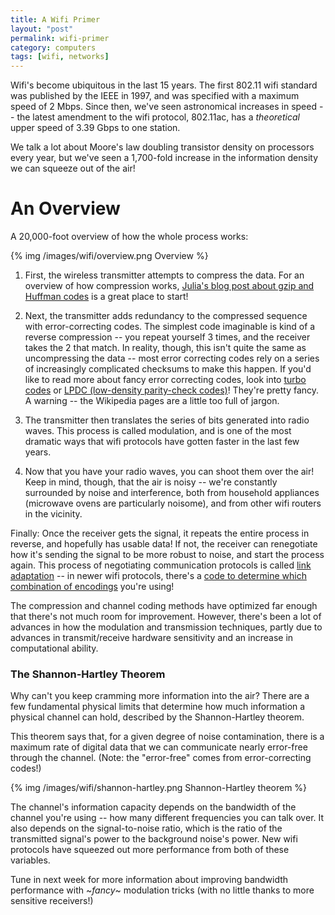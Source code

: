 ```yaml
---
title: A Wifi Primer
layout: "post"
permalink: wifi-primer
category: computers
tags: [wifi, networks]
---
```


Wifi's become ubiquitous in the last 15 years. The first 802.11 wifi standard was published by the IEEE in 1997, and was specified with a maximum speed of 2 Mbps. Since then, we've seen astronomical increases in speed -- the latest amendment to the wifi protocol, 802.11ac, has a _theoretical_ upper speed of 3.39 Gbps to one station.

We talk a lot about Moore's law doubling transistor density on processors every year, but we've seen a 1,700-fold increase in the information density we can squeeze out of the air!

# An Overview

A 20,000-foot overview of how the whole process works:

{% img /images/wifi/overview.png Overview %}

1. First, the wireless transmitter attempts to compress the data. For an overview of how compression works, [Julia's blog post about gzip and Huffman codes](http://jvns.ca/blog/2015/02/22/how-gzip-uses-huffman-coding/) is a great place to start!

1. Next, the transmitter adds redundancy to the compressed sequence with error-correcting codes. The simplest code imaginable is kind of a reverse compression -- you repeat yourself 3 times, and the receiver takes the 2 that match.  In reality, though, this isn't quite the same as uncompressing the data -- most error correcting codes rely on a series of increasingly complicated checksums to make this happen. If you'd like to read more about fancy error correcting codes, look into [turbo codes](https://en.wikipedia.org/wiki/Turbo_code) or [LPDC (low-density parity-check codes)](https://en.wikipedia.org/wiki/Low-density_parity-check_code)! They're pretty fancy. A warning -- the Wikipedia pages are a little too full of jargon.

1. The transmitter then translates the series of bits generated into radio waves. This process is called modulation, and is one of the most dramatic ways that wifi protocols have gotten faster in the last few years.

1. Now that you have your radio waves, you can shoot them over the air! Keep in mind, though, that the air is noisy -- we're constantly surrounded by noise and interference, both from household appliances (microwave ovens are particularly noisome), and from other wifi routers in the vicinity.

Finally: Once the receiver gets the signal, it repeats the entire process in reverse, and hopefully has usable data! If not, the receiver can renegotiate how it's sending the signal to be more robust to noise, and start the process again. This process of negotiating communication protocols is called [link adaptation](http://www.telecomabc.com/l/link-adaptation.html) -- in newer wifi protocols, there's a [code to determine which combination of encodings](https://en.wikipedia.org/wiki/IEEE_802.11n-2009#Data_rates) you're using!

The compression and channel coding methods have optimized far enough that there's not much room for improvement. However, there's been a lot of advances in how the modulation and transmission techniques, partly due to advances in transmit/receive hardware sensitivity and an increase in computational ability.

### The Shannon-Hartley Theorem

Why can't you keep cramming more information into the air? There are a few fundamental physical limits that determine how much information a physical channel can hold, described by the Shannon-Hartley theorem.

This theorem says that, for a given degree of noise contamination, there is a maximum rate of digital data that we can communicate nearly error-free through the channel. (Note: the "error-free" comes from error-correcting codes!)

{% img /images/wifi/shannon-hartley.png Shannon-Hartley theorem %}

The channel's information capacity depends on the bandwidth of the channel you're using -- how many different frequencies you can talk over. It also depends on the signal-to-noise ratio, which is the ratio of the transmitted signal's power to the background noise's power. New wifi protocols have squeezed out more performance from both of these variables.

Tune in next week for more information about improving bandwidth performance with ~*fancy*~ modulation tricks (with no little thanks to more sensitive receivers!)

